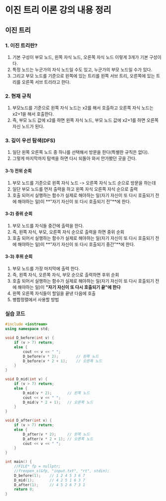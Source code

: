 # 이진 트리 이론 강의 내용 정리

## 이진 트리
### 1. 이진 트리란?
1. 기본 구성이 부모 노드, 왼쪽 자식 노드, 오른쪽 자식 노드 이렇게 3개가 기본 구성이다.
2. 특정 노드는 누군가의 자식 노드일 수도 있고, 누군가의 부모 노드일 수가 있다.
3. 그리고 부모 노드를 기준으로 왼쪽에 있는 트리를 왼쪽 서브 트리, 오른쪽에 있는 트리를 오른쪽 서브 트리라고 한다.

### 2. 현재 규칙
1. 부모노드를 기준으로 왼쪽 자식 노드는 x2를 해서 호출하고 오른쪽 자식 노드는 x2+1을 해서 호출한다.
2. 즉, 부모 노드 값에 x2를 하면 왼쪽 자식 노드, 부모 노드 값에 x2+1를 하면 오른쪽 자신 노드가 된다.

### 3. 깊이 우선 탐색(DFS)
1. 일단 왼쪽 오른쪽 노드 중 하나를 선택해서 방문을 한다(특별한 규칙은 없다).
2. 그렇게 마지막까지 탐색을 하면 다시 되돌아 와서 안가봤던 곳을 간다.

#### 3-1) 전위 순회
1. 부모 노드를 기준으로 왼쪽 자식 노드 -> 오른쪽 자식 노드 순으로 방문을 하는데
2. 일단 부모 노드를 먼저 출력을 하고 왼쪽 자식 오른쪽 자식 순으로 출력
3. 호출 되어서 실행하는 함수가 실제로 해야하는 일(자기 자신이 또 다시 호출되기 전에 해야하는 일)이 **"자기 자신이 또 다시 호출되기 전"**에 한다.

#### 3-2) 중위 순회
1. 부모 노드를 자식들 중간에 출력을 한다.
2. 즉, 왼쪽 자식, 부모, 오른쪽 자식 순으로 출력을 하면 중위 순회
3. 호출 되어서 실행하는 함수가 실제로 해야하는 일(자기 자신이 또 다시 호출되기 전에 해야하는 일)이 **"자기 자신이 또 다시 호출되기 중간"**에 한다.

#### 3-3) 후위 순회
1. 부모 노드를 가장 마지막에 출력 한다.
2. 즉, 왼쪽 자식, 오른쪽 자식, 부모 순으로 출력하면 후위 순회
3. 호출 되어서 실행하는 함수가 실제로 해야하는 일(자기 자신이 또 다시 호출되기 전에 해야하는 일)이 **"자기 자신이 또 다시 호출되기 끝"에 한다**
4. 왼쪽 오른쪽 자식들이 할일을 끝낸 다음에 호출
5. 병합정렬에서 사용할 방법

### 실습 코드
``` Cpp
#include <iostream>
using namespace std;

void D_before(int v) {
	if (v > 7) return;
	else {
		cout << v << " ";
		D_before(v * 2);		// 왼쪽 노드
		D_before(v * 2 + 1);	// 오른쪽 노드
	}
}

void D_mid(int v) {
	if (v > 7) return;
	else {
		D_mid(v * 2);		// 왼쪽 노드
		cout << v << " ";
		D_mid(v * 2 + 1);	// 오른쪽 노드
	}
}

void D_after(int v) {
	if (v > 7) return;
	else {
		D_after(v * 2);		// 왼쪽 노드
		D_after(v * 2 + 1);	// 오른쪽 노드
		cout << v << " ";
	}
}

int main() {
	//FILE* fp = nullptr;
	//freopen_s(&fp, "input.txt", "rt", stdin);
	D_before(1);	// 1 2 4 5 3 6 7
	D_mid(1);		// 4 2 5 1 6 3 7
	D_after(1);		// 4 5 2 6 7 3 1
	return 0;
}
```